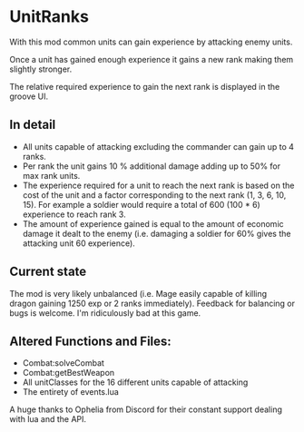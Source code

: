 # UnitRanks

With this mod common units can gain experience by attacking enemy units.

Once a unit has gained enough experience it gains a new rank making them slightly stronger.

The relative required experience to gain the next rank is displayed in the groove UI.

## In detail

- All units capable of attacking excluding the commander can gain up to 4 ranks.
- Per rank the unit gains 10 % additional damage adding up to 50% for max rank units.
- The experience required for a unit to reach the next rank is based on the cost of the unit and a factor corresponding to the next rank (1, 3, 6, 10, 15). For example a soldier would require a total of 600 (100 * 6) experience to reach rank 3.
- The amount of experience gained is equal to the amount of economic damage it dealt to the enemy (i.e. damaging a soldier for 60% gives the attacking unit 60 experience).


## Current state
The mod is very likely unbalanced (i.e. Mage easily capable of killing dragon gaining 1250 exp or 2 ranks immediately).
Feedback for balancing or bugs is welcome. I'm ridiculously bad at this game.

## Altered Functions and Files:
- Combat:solveCombat
- Combat:getBestWeapon
- All unitClasses for the 16 different units capable of attacking
- The entirety of events.lua


A huge thanks to Ophelia from Discord for their constant support dealing with lua and the API.
